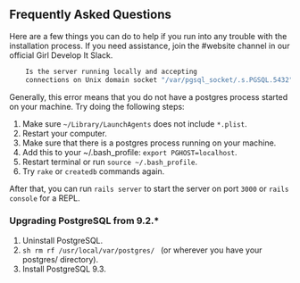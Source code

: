 ## Frequently Asked Questions

Here are a few things you can do to help if you run into any trouble with the installation process. If you need assistance, join the #website channel in our official Girl Develop It Slack.


```sh
	Is the server running locally and accepting
	connections on Unix domain socket "/var/pgsql_socket/.s.PGSQL.5432"?
```

Generally, this error means that you do not have a postgres process started on your machine. Try doing the following steps:

1. Make sure `~/Library/LaunchAgents` does not include `*.plist`.
2. Restart your computer.
3. Make sure that there is a postgres process running on your machine.
4. Add this to your ~/.bash_profile: `export PGHOST=localhost`.
5. Restart terminal or run `source ~/.bash_profile`.
6. Try `rake` or `createdb` commands again.

After that, you can run `rails server` to start the server on port `3000` or `rails console` for a REPL.

### Upgrading PostgreSQL from 9.2.*

1. Uninstall PostgreSQL. 
2. ```sh rm rf /usr/local/var/postgres/ ``` (or wherever you have your postgres/ directory).
3. Install PostgreSQL 9.3.